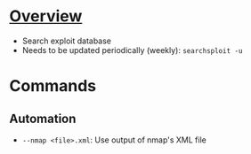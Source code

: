 # [Overview](https://www.exploit-db.com/searchsploit)
* Search exploit database
* Needs to be updated periodically (weekly): `searchsploit -u`

# Commands

## Automation
* `--nmap <file>.xml`: Use output of nmap's XML file
